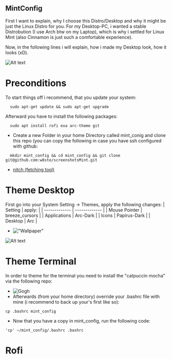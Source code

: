 ## MintConfig
First I want to explain, why I choose this Distro/Desktop and why it might be just the Linux Distro for you.
For my Desktop-PC, i wanted a stable Distrobution (I use Arch btw on my Laptop), which is why i settled for Linux Mint (also Cinnamon 
is just such a comfortable experience).

Now, in the following lines i will explain, how i made my Desktop look, how it looks (xD).



![Alt text](https://github.com/w8ste/screenshotsMint/blob/main/rofi.png)

# Preconditions 
To start things off i recommend, that you update your system:
```
  sudo apt-get update && sudo apt-get upgrade
```
Afterward you have to install the following packages:
```
  sudo apt install rofi exa arc-theme git 
```
- Create a new Folder in your home Directory called mint_conig and clone this repo (you can copy the following in case you have
  ssh configured with github:
```
  mkdir mint_config && cd mint_config && git clone git@github.com:w8ste/screenshotsMint.git
```
- [nitch (fetching tool)](https://github.com/ssleert/nitch)

# Theme Desktop 
First go into your System Setting -> Themes, apply the following changes:
| Setting  | apply: |
| ------------- | ------------- |
| Mouse Pointer  | breeze_cursors  |
| Applications  | Arc-Dark  |
| Icons  | Papirus-Dark  |
| Desktop  | Arc  |

- !["Wallpaper"]("https://github.com/catppuccin/wallpapers/blob/main/minimalistic/dark-cat.png")

![Alt text](https://github.com/w8ste/screenshotsMint/blob/main/Screenshot%20from%202023-03-20%2021-11-34.png)

# Theme Terminal 
In order to theme for the terminal you need to install the "catpuccin mocha" via the 
following repo:
- ![Gogh](https://github.com/Gogh-Co/Gogh)
- Afterwards (from your home directory) override your .bashrc file with mine (i recommend to back up your's first like so):
 ```
 cp .bashrc mint_config
```
- Now that you have a copy in mint_config, run the following code:
 ```
 'cp' ~/mint_config/.bashrc .bashrc
```
  
# Rofi 
